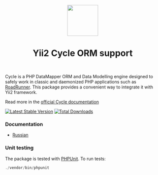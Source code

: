 <p align="center">
    <img src="https://avatars0.githubusercontent.com/u/993323" height="100px">
    <h1 align="center">Yii2 Cycle ORM support</h1>
    <br>
</p>

Cycle is a PHP DataMapper ORM and Data Modelling engine designed to safely work
in classic and daemonized PHP applications such as [RoadRunner](https://github.com/spiral/roadrunner).
This package provides a convenient way to integrate it with Yii2 framework.

Read more in the [official Cycle documentation](https://github.com/cycle/docs)

[![Latest Stable Version](https://poser.pugx.org/vjik/yii2-cycle/v/stable.png)](https://packagist.org/packages/vjik/yii2-cycle)
[![Total Downloads](https://poser.pugx.org/vjik/yii2-cycle/downloads.png)](https://packagist.org/packages/vjik/yii2-cycle)


### Documentation

- [Russian](docs/ru/README.md)

### Unit testing

The package is tested with [PHPUnit](https://phpunit.de/). To run tests:

```php
./vendor/bin/phpunit
```

